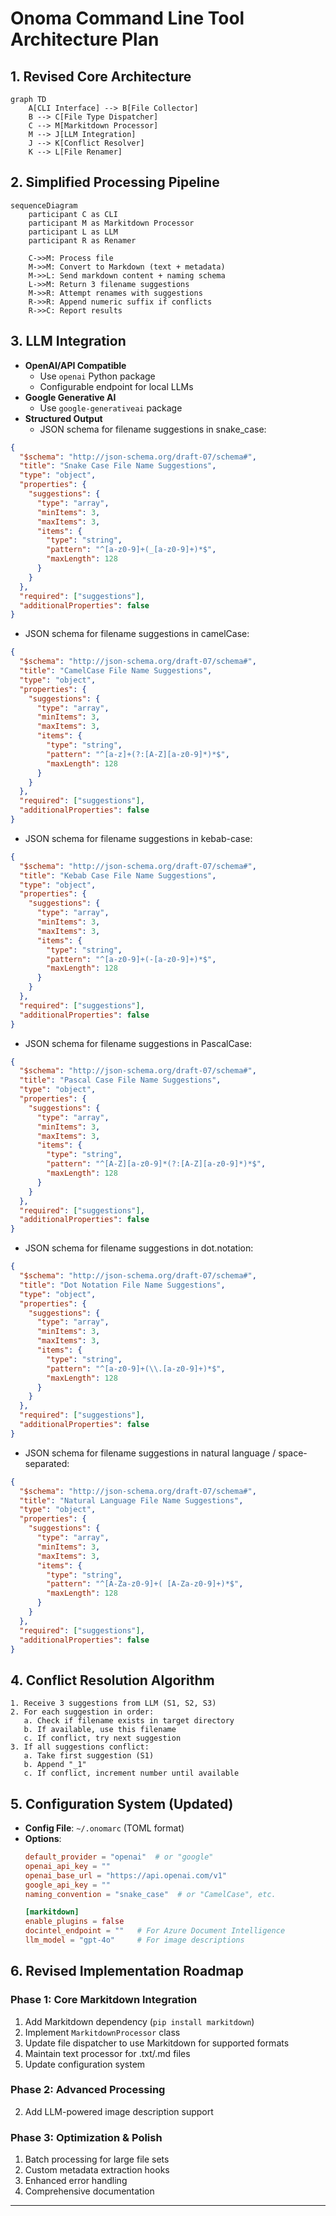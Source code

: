 # Onoma Command Line Tool Architecture Plan

## 1. Revised Core Architecture
```mermaid
graph TD
    A[CLI Interface] --> B[File Collector]
    B --> C[File Type Dispatcher]
    C --> M[Markitdown Processor]
    M --> J[LLM Integration]
    J --> K[Conflict Resolver]
    K --> L[File Renamer]
```

## 2. Simplified Processing Pipeline
```mermaid
sequenceDiagram
    participant C as CLI
    participant M as Markitdown Processor
    participant L as LLM
    participant R as Renamer

    C->>M: Process file
    M->>M: Convert to Markdown (text + metadata)
    M->>L: Send markdown content + naming schema
    L->>M: Return 3 filename suggestions
    M->>R: Attempt renames with suggestions
    R->>R: Append numeric suffix if conflicts
    R->>C: Report results
```

## 3. LLM Integration
- **OpenAI/API Compatible**
  - Use `openai` Python package
  - Configurable endpoint for local LLMs
- **Google Generative AI**
  - Use `google-generativeai` package
- **Structured Output**
  - JSON schema for filename suggestions in snake_case:
```json
{
  "$schema": "http://json-schema.org/draft-07/schema#",
  "title": "Snake Case File Name Suggestions",
  "type": "object",
  "properties": {
    "suggestions": {
      "type": "array",
      "minItems": 3,
      "maxItems": 3,
      "items": {
        "type": "string",
        "pattern": "^[a-z0-9]+(_[a-z0-9]+)*$",
        "maxLength": 128
      }
    }
  },
  "required": ["suggestions"],
  "additionalProperties": false
}
```

  - JSON schema for filename suggestions in camelCase:
```json
{
  "$schema": "http://json-schema.org/draft-07/schema#",
  "title": "CamelCase File Name Suggestions",
  "type": "object",
  "properties": {
    "suggestions": {
      "type": "array",
      "minItems": 3,
      "maxItems": 3,
      "items": {
        "type": "string",
        "pattern": "^[a-z]+(?:[A-Z][a-z0-9]*)*$",
        "maxLength": 128
      }
    }
  },
  "required": ["suggestions"],
  "additionalProperties": false
}

```

  - JSON schema for filename suggestions in kebab-case:
```json
{
  "$schema": "http://json-schema.org/draft-07/schema#",
  "title": "Kebab Case File Name Suggestions",
  "type": "object",
  "properties": {
    "suggestions": {
      "type": "array",
      "minItems": 3,
      "maxItems": 3,
      "items": {
        "type": "string",
        "pattern": "^[a-z0-9]+(-[a-z0-9]+)*$",
        "maxLength": 128
      }
    }
  },
  "required": ["suggestions"],
  "additionalProperties": false
}

```

  - JSON schema for filename suggestions in PascalCase:
```json
{
  "$schema": "http://json-schema.org/draft-07/schema#",
  "title": "Pascal Case File Name Suggestions",
  "type": "object",
  "properties": {
    "suggestions": {
      "type": "array",
      "minItems": 3,
      "maxItems": 3,
      "items": {
        "type": "string",
        "pattern": "^[A-Z][a-z0-9]*(?:[A-Z][a-z0-9]*)*$",
        "maxLength": 128
      }
    }
  },
  "required": ["suggestions"],
  "additionalProperties": false
}

```

  - JSON schema for filename suggestions in dot.notation:
```json
{
  "$schema": "http://json-schema.org/draft-07/schema#",
  "title": "Dot Notation File Name Suggestions",
  "type": "object",
  "properties": {
    "suggestions": {
      "type": "array",
      "minItems": 3,
      "maxItems": 3,
      "items": {
        "type": "string",
        "pattern": "^[a-z0-9]+(\\.[a-z0-9]+)*$",
        "maxLength": 128
      }
    }
  },
  "required": ["suggestions"],
  "additionalProperties": false
}

```

  - JSON schema for filename suggestions in natural language / space-separated:
```json
{
  "$schema": "http://json-schema.org/draft-07/schema#",
  "title": "Natural Language File Name Suggestions",
  "type": "object",
  "properties": {
    "suggestions": {
      "type": "array",
      "minItems": 3,
      "maxItems": 3,
      "items": {
        "type": "string",
        "pattern": "^[A-Za-z0-9]+( [A-Za-z0-9]+)*$",
        "maxLength": 128
      }
    }
  },
  "required": ["suggestions"],
  "additionalProperties": false
}
```

## 4. Conflict Resolution Algorithm
```
1. Receive 3 suggestions from LLM (S1, S2, S3)
2. For each suggestion in order:
   a. Check if filename exists in target directory
   b. If available, use this filename
   c. If conflict, try next suggestion
3. If all suggestions conflict:
   a. Take first suggestion (S1)
   b. Append "_1"
   c. If conflict, increment number until available
```

## 5. Configuration System (Updated)
- **Config File**: `~/.onomarc` (TOML format)
- **Options**:
  ```toml
  default_provider = "openai"  # or "google"
  openai_api_key = ""
  openai_base_url = "https://api.openai.com/v1"
  google_api_key = ""
  naming_convention = "snake_case"  # or "CamelCase", etc.

  [markitdown]
  enable_plugins = false
  docintel_endpoint = ""   # For Azure Document Intelligence
  llm_model = "gpt-4o"     # For image descriptions
  ```

## 6. Revised Implementation Roadmap

### Phase 1: Core Markitdown Integration
1. Add Markitdown dependency (`pip install markitdown`)
2. Implement `MarkitdownProcessor` class
3. Update file dispatcher to use Markitdown for supported formats
4. Maintain text processor for .txt/.md files
5. Update configuration system

### Phase 2: Advanced Processing
2. Add LLM-powered image description support

### Phase 3: Optimization & Polish
1. Batch processing for large file sets
2. Custom metadata extraction hooks
3. Enhanced error handling
4. Comprehensive documentation

---
